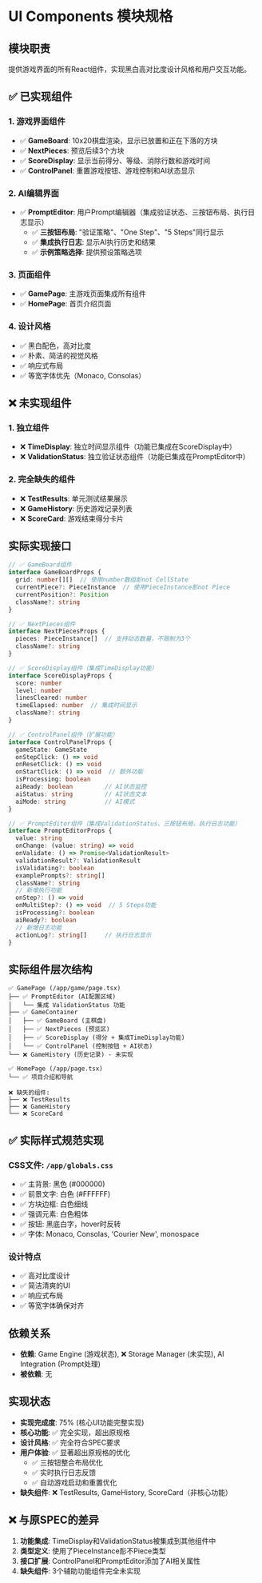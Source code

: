 # UI Components 模块规格

## 模块职责
提供游戏界面的所有React组件，实现黑白高对比度设计风格和用户交互功能。

## ✅ 已实现组件

### 1. 游戏界面组件
- ✅ **GameBoard**: 10x20棋盘渲染，显示已放置和正在下落的方块
- ✅ **NextPieces**: 预览后续3个方块
- ✅ **ScoreDisplay**: 显示当前得分、等级、消除行数和游戏时间
- ✅ **ControlPanel**: 重置游戏按钮、游戏控制和AI状态显示

### 2. AI编辑界面
- ✅ **PromptEditor**: 用户Prompt编辑器（集成验证状态、三按钮布局、执行日志显示）
  - ✅ **三按钮布局**: "验证策略"、"One Step"、"5 Steps"同行显示
  - ✅ **集成执行日志**: 显示AI执行历史和结果
  - ✅ **示例策略选择**: 提供预设策略选项

### 3. 页面组件
- ✅ **GamePage**: 主游戏页面集成所有组件
- ✅ **HomePage**: 首页介绍页面

### 4. 设计风格
- ✅ 黑白配色，高对比度
- ✅ 朴素、简洁的视觉风格
- ✅ 响应式布局
- ✅ 等宽字体优先（Monaco, Consolas）

## ❌ 未实现组件

### 1. 独立组件
- ❌ **TimeDisplay**: 独立时间显示组件（功能已集成在ScoreDisplay中）
- ❌ **ValidationStatus**: 独立验证状态组件（功能已集成在PromptEditor中）

### 2. 完全缺失的组件
- ❌ **TestResults**: 单元测试结果展示
- ❌ **GameHistory**: 历史游戏记录列表
- ❌ **ScoreCard**: 游戏结束得分卡片

## 实际实现接口

```typescript
// ✅ GameBoard组件
interface GameBoardProps {
  grid: number[][]  // 使用number数组耏not CellState
  currentPiece?: PieceInstance  // 使用PieceInstance耏not Piece
  currentPosition?: Position
  className?: string
}

// ✅ NextPieces组件
interface NextPiecesProps {
  pieces: PieceInstance[]  // 支持动态数量，不限制为3个
  className?: string
}

// ✅ ScoreDisplay组件（集成TimeDisplay功能）
interface ScoreDisplayProps {
  score: number
  level: number
  linesCleared: number
  timeElapsed: number  // 集成时间显示
  className?: string
}

// ✅ ControlPanel组件（扩展功能）
interface ControlPanelProps {
  gameState: GameState
  onStepClick: () => void
  onResetClick: () => void
  onStartClick: () => void  // 额外功能
  isProcessing: boolean
  aiReady: boolean         // AI状态监控
  aiStatus: string         // AI状态文本
  aiMode: string           // AI模式
}

// ✅ PromptEditor组件（集成ValidationStatus、三按钮布局、执行日志功能）
interface PromptEditorProps {
  value: string
  onChange: (value: string) => void
  onValidate: () => Promise<ValidationResult>
  validationResult?: ValidationResult
  isValidating?: boolean
  examplePrompts?: string[]
  className?: string
  // 新增执行功能
  onStep?: () => void
  onMultiStep?: () => void  // 5 Steps功能
  isProcessing?: boolean
  aiReady?: boolean
  // 新增日志功能
  actionLog?: string[]     // 执行日志显示
}
```

## 实际组件层次结构

```
✅ GamePage (/app/game/page.tsx)
├── ✅ PromptEditor (AI配置区域)
│   └── 集成 ValidationStatus 功能
├── ✅ GameContainer
│   ├── ✅ GameBoard (主棋盘)
│   ├── ✅ NextPieces (预览区)
│   ├── ✅ ScoreDisplay (得分 + 集成TimeDisplay功能)
│   └── ✅ ControlPanel (控制按钮 + AI状态)
└── ❌ GameHistory (历史记录) - 未实现

✅ HomePage (/app/page.tsx)
└── ✅ 项目介绍和导航

❌ 缺失的组件:
├── ❌ TestResults
├── ❌ GameHistory  
└── ❌ ScoreCard
```

## ✅ 实际样式规范实现

### CSS文件: `/app/globals.css`
- ✅ 主背景: 黑色 (#000000)
- ✅ 前景文字: 白色 (#FFFFFF)  
- ✅ 方块边框: 白色细线
- ✅ 强调元素: 白色粗体
- ✅ 按钮: 黑底白字，hover时反转
- ✅ 字体: Monaco, Consolas, 'Courier New', monospace

### 设计特点
- ✅ 高对比度设计
- ✅ 简洁清爽的UI
- ✅ 响应式布局
- ✅ 等宽字体确保对齐

## 依赖关系
- **依赖**: Game Engine (游戏状态), ❌ Storage Manager (未实现), AI Integration (Prompt处理)
- **被依赖**: 无

## 实现状态
- **实现完成度**: 75% (核心UI功能完整实现)
- **核心功能**: ✅ 完全实现，超出原规格
- **设计风格**: ✅ 完全符合SPEC要求
- **用户体验**: ✅ 显著超出原规格的优化
  - ✅ 三按钮整合布局优化
  - ✅ 实时执行日志反馈
  - ✅ 自动游戏启动和重置优化
- **缺失组件**: ❌ TestResults, GameHistory, ScoreCard（非核心功能）

## ❌ 与原SPEC的差异

1. **功能集成**: TimeDisplay和ValidationStatus被集成到其他组件中
2. **类型定义**: 使用了PieceInstance耏不Piece类型
3. **接口扩展**: ControlPanel和PromptEditor添加了AI相关属性
4. **缺失组件**: 3个辅助功能组件完全未实现